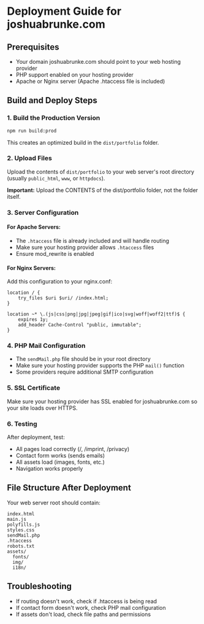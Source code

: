 # Deployment Guide for joshuabrunke.com

## Prerequisites
- Your domain joshuabrunke.com should point to your web hosting provider
- PHP support enabled on your hosting provider
- Apache or Nginx server (Apache .htaccess file is included)

## Build and Deploy Steps

### 1. Build the Production Version
```bash
npm run build:prod
```
This creates an optimized build in the `dist/portfolio` folder.

### 2. Upload Files
Upload the contents of `dist/portfolio` to your web server's root directory (usually `public_html`, `www`, or `httpdocs`).

**Important:** Upload the CONTENTS of the dist/portfolio folder, not the folder itself.

### 3. Server Configuration

#### For Apache Servers:
- The `.htaccess` file is already included and will handle routing
- Make sure your hosting provider allows `.htaccess` files
- Ensure mod_rewrite is enabled

#### For Nginx Servers:
Add this configuration to your nginx.conf:
```nginx
location / {
    try_files $uri $uri/ /index.html;
}

location ~* \.(js|css|png|jpg|jpeg|gif|ico|svg|woff|woff2|ttf)$ {
    expires 1y;
    add_header Cache-Control "public, immutable";
}
```

### 4. PHP Mail Configuration
- The `sendMail.php` file should be in your root directory
- Make sure your hosting provider supports the PHP `mail()` function
- Some providers require additional SMTP configuration

### 5. SSL Certificate
Make sure your hosting provider has SSL enabled for joshuabrunke.com so your site loads over HTTPS.

### 6. Testing
After deployment, test:
- All pages load correctly (/, /imprint, /privacy)
- Contact form works (sends emails)
- All assets load (images, fonts, etc.)
- Navigation works properly

## File Structure After Deployment
Your web server root should contain:
```
index.html
main.js
polyfills.js
styles.css
sendMail.php
.htaccess
robots.txt
assets/
  fonts/
  img/
  i18n/
```

## Troubleshooting
- If routing doesn't work, check if .htaccess is being read
- If contact form doesn't work, check PHP mail configuration
- If assets don't load, check file paths and permissions

